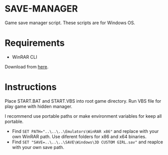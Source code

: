 # SAVE-MANAGER
Game save manager script. These scripts are for Windows OS.

# Requirements
- WinRAR CLI

Download from [here](https://www.rarlab.com/download.htm).

# Instructions
Place START.BAT and START.VBS into root game directory. Run VBS file for play game with hidden manager.

I recommend use portable paths or make environment variables for keep all portable.

- Find `SET PATH="..\..\..\Emulators\WinRAR x86"` and replace with your own WinRAR path. Use diferent folders for x86 and x64 binaries.
- Find `SET "SAVE=..\..\..\SAVE\Windows\3D CUSTOM GIRL.sav"` and reaplce with your own save path.
